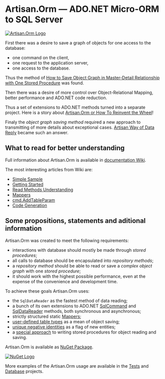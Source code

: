 # Artisan.Orm &#8212; ADO.NET Micro-ORM to SQL Server

[![Artisan.Orm Logo](https://raw.githubusercontent.com/lobodava/artisan-orm/master/Logo.png)](http://www.nuget.org/packages/Artisan.ORM)

First there was a desire to save a graph of objects for one access to the database: 
* one command on the client,
* one request to the application server,
* one access to the database.

Thus the method of [How to Save Object Graph in Master-Detail Relationship with One Stored Procedure](https://www.codeproject.com/Articles/1153556/How-to-Save-Object-Graph-in-Master-Detail-Relation) was found.

Then there was a desire of more control over Object-Relational Mapping, better performance and ADO.NET code reduction.

Thus a set of extensions to ADO.NET methods turned into a separate project. Here is a story about [Artisan.Orm or How To Reinvent the Wheel](https://www.codeproject.com/articles/1155836/artisan-orm-or-how-to-reinvent-the-wheel)!

Finaly the *object graph saving method* required a new approach to transmitting of more details about exceptional cases. [Artisan Way of Data Reply](https://www.codeproject.com/Articles/1181182/Artisan-Way-of-Data-Reply) became such an answer.  

## What to read for better understanding

Full information about Artisan.Orm is available in [documentation Wiki](https://github.com/lobodava/artisan-orm/wiki). 

The most interesting articles from Wiki are:

* [Simple Sample](https://github.com/lobodava/artisan-orm/wiki/Simple-Sample)
* [Getting Started](https://github.com/lobodava/artisan-orm/wiki/Getting-started)
* [Read Methods Understanding](https://github.com/lobodava/artisan-orm/wiki/Read-Methods-Understanding)
* [Mappers](https://github.com/lobodava/artisan-orm/wiki/Mappers)
* [cmd.AddTableParam](https://github.com/lobodava/artisan-orm/wiki/cmd.AddTableParam)
* [Code Generation](https://github.com/lobodava/artisan-orm/wiki/Code-Generation)


## Some propositions, statements and aditional information

Artisan.Orm was created to meet the following requirements:
* interactions with database should mostly be made through *stored procedures*;
* all calls to database should be encapsulated into *repository methods*;
* a *repository method* should be able to read or save a *complex object graph* with one *stored procedure*;
* it should work with the highest possible performance, even at the expense of the convenience and development time.

To achieve these goals Artisan.Orm uses:
* the `SqlDataReader` as the fastest method of data reading;
* a bunch of its own extensions to ADO.NET [SqlCommand](https://github.com/lobodava/artisan-orm/wiki/SqlCommand-Extensions) and [SqlDataReader](https://github.com/lobodava/artisan-orm/wiki/SqlDataReader-extentions) methods, both synchronous and asynchronous;
* strictly structured static [Mappers](https://github.com/lobodava/artisan-orm/wiki/Mappers);
* [user-defined table types](https://github.com/lobodava/artisan-orm/wiki/User-Defined-Table-Types) as a mean of object saving;
* [unique negative identities](https://github.com/lobodava/artisan-orm/blob/master/Artisan.Orm/NegativeIdentity.cs) as a flag of new entities;
* a [special approach](https://github.com/lobodava/artisan-orm/wiki/Negative-identities-and-object-graph-saving) to writing stored procedures for object reading and saving.

Artisan.Оrm is available as [NuGet Package](http://www.nuget.org/packages/Artisan.ORM).

[![NuGet Logo](https://www.nuget.org/Content/Logos/nugetlogo.png)](http://www.nuget.org/packages/Artisan.ORM)

More examples of the Artisan.Orm usage are available in the [Tests](https://github.com/lobodava/artisan-orm/tree/master/Tests) and [Database](https://github.com/lobodava/artisan-orm/tree/master/Database) projects.




